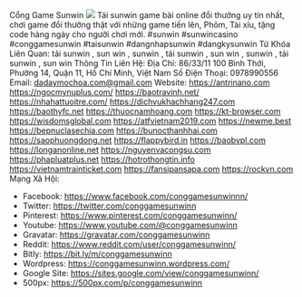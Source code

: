 Cổng Game Sunwin
![](https://s3-ap-northeast-1.amazonaws.com/g0v-hackmd-images/uploads/upload_c4b4fe8a8115e00767ded88657209395.jpg)
Tải sunwin game bài online đổi thưởng uy tín nhất, chơi game đổi thưởng thật với những game tiến lên, Phỏm, Tài xỉu, tặng code hàng ngày cho người chơi mới.
#sunwin #sunwincasino #conggamesunwin #taisunwin #dangnhapsunwin #dangkysunwin
Từ Khóa Liên Quan: tải sunwin , sun win , sunwin , tải sunwin , sun win , sunwin , tải sunwin , sun win
Thông Tin Liên Hệ:
Địa Chỉ: 86/33/11 100 Bình Thới, Phường 14, Quận 11, Hồ Chí Minh, Việt Nam
Số Điện Thoại: 0978990556
Email: dadaymochoa.com@gmail.com
Website: https://antrinano.com
https://ngocmynuplus.com/
https://baotravinh.net/
https://nhahattuoitre.com/
https://dichvukhachhang247.com
https://baothyfc.net
https://thuocnamhoang.com
https://kt-browser.com
https://wisdomsglobal.com
https://atfvietnam2019.com
https://newme.best
https://bepnuclasechia.com
https://bunocthanhhai.com
https://saophuongdong.net
https://flappybird.in
https://baobvpl.com
https://longanonline.net
https://nguyenvacongsu.com
https://phapluatplus.net
https://hotrothongtin.info
https://vietnamtrainticket.com
https://fansipansapa.com
https://rockvn.com
Mạng Xã Hội:
- Facebook: https://www.facebook.com/conggamesunwinnn/
- Twitter: https://twitter.com/conggamesunwinn
- Pinterest: https://www.pinterest.com/conggamesunwinn/
- Youtube: https://www.youtube.com/@conggamesunwinn
- Gravatar: https://gravatar.com/conggamesunwinn
- Reddit: https://www.reddit.com/user/conggamesunwinn/
- Bitly: https://bit.ly/m/conggamesunwinn
- Wordpress: https://conggamesunwinn.wordpress.com/
- Google Site: https://sites.google.com/view/conggamesunwinn/
- 500px: https://500px.com/p/conggamesunwinn